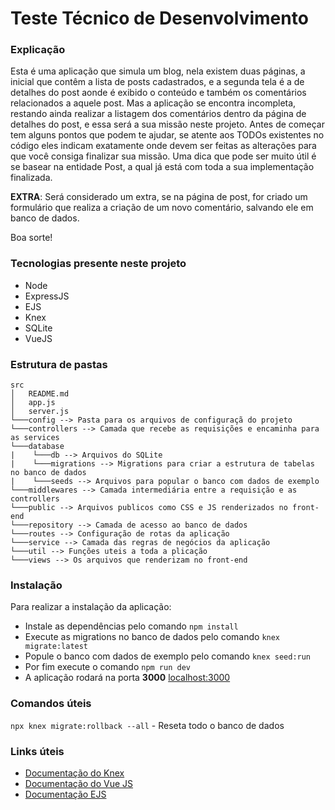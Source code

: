 # Teste Técnico de Desenvolvimento

### Explicação
Esta é uma aplicação que simula um blog, nela existem duas páginas, a inicial que contêm a lista de posts cadastrados, e a segunda tela é a de detalhes do post aonde é exibido o conteúdo e também os comentários relacionados a aquele post. Mas a aplicação se encontra incompleta, restando ainda realizar a listagem dos comentários dentro da página de detalhes do post, e essa será a sua missão neste projeto.
Antes de começar tem alguns pontos que podem te ajudar, se atente aos TODOs existentes no código eles indicam exatamente onde devem ser feitas as alterações para que você consiga finalizar sua missão. Uma dica que pode ser muito útil é se basear na entidade Post, a qual já está com toda a sua implementação finalizada.

**EXTRA**: Será considerado um extra, se na página de post, for criado um formulário que realiza a criação de um novo comentário, salvando ele em banco de dados.

Boa sorte!

### Tecnologias presente neste projeto
  - Node
  - ExpressJS
  - EJS
  - Knex
  - SQLite
  - VueJS

### Estrutura de pastas
```
src
│   README.md
│   app.js    
│   server.js
└───config --> Pasta para os arquivos de configuraçã do projeto
└───controllers --> Camada que recebe as requisições e encaminha para as services
└───database
|    └───db --> Arquivos do SQLite
|    └───migrations --> Migrations para criar a estrutura de tabelas no banco de dados
|    └───seeds --> Arquivos para popular o banco com dados de exemplo
└───middlewares --> Camada intermediária entre a requisição e as controllers
└───public --> Arquivos publicos como CSS e JS renderizados no front-end
└───repository --> Camada de acesso ao banco de dados
└───routes --> Configuração de rotas da aplicação
└───service --> Camada das regras de negócios da aplicação
└───util --> Funções uteis a toda a plicação
└───views --> Os arquivos que renderizam no front-end
```
### Instalação
Para realizar a instalação da aplicação:
 - Instale as dependências pelo comando `npm install`
 - Execute as migrations no banco de dados pelo comando `knex migrate:latest`
 - Popule o banco com dados de exemplo pelo comando `knex seed:run`
 - Por fim execute o comando `npm run dev`
 - A aplicação rodará na porta **3000** [localhost:3000](http://localhost:3000)

 ### Comandos úteis
`npx knex migrate:rollback --all` - Reseta todo o banco de dados

### Links úteis
- [Documentação do Knex](https://knexjs.org/guide/)
- [Documentação do Vue JS](https://vuejs.org/guide/introduction.html)
- [Documentação EJS](https://ejs.co/#install)
